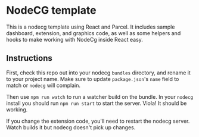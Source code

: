 # NodeCG template

This is a nodecg template using React and Parcel. It includes sample dashboard, extension, and graphics code, as well as some helpers and hooks to make working with NodeCg inside React easy.

## Instructions

First, check this repo out into your nodecg `bundles` directory, and rename it to your project name. Make sure to update `package.json`'s `name` field to match or `nodecg` will complain.

Then use `npm run watch` to run a watcher build on the bundle. In your `nodecg` install you should run `npm run start` to start the server. Viola! It should be working.

If you change the extension code, you'll need to restart the nodecg server. Watch builds it but nodecg doesn't pick up changes.
